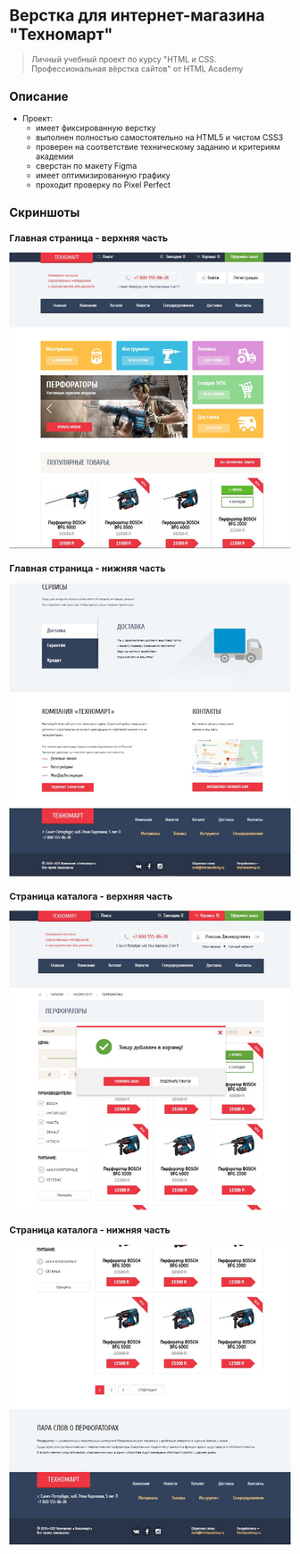 # Верстка для интернет-магазина "Техномарт"

> Личный учебный проект по курсу "HTML и CSS. Профессиональная вёрстка сайтов" от HTML Academy

## Описание

- Проект:
  - имеет фиксированную верстку
  - выполнен полностью самостоятельно на HTML5 и чистом CSS3
  - проверен на соответствие техническому заданию и критериям академии
  - сверстан по макету Figma
  - имеет оптимизированную графику
  - проходит проверку по Pixel Perfect

## Скриншоты

### Главная страница - верхняя часть

<img src="./images/screenshots/main-top.jpg" alt="Главная страница - верх">

### Главная страница - нижняя часть

<img src="./images/screenshots/main-bottom.jpg" alt="Главная страница - низ">

### Страница каталога - верхняя часть

<img src="./images/screenshots/catalog-top.jpg" alt="Страница каталога - верх">

### Страница каталога - нижняя часть

<img src="./images/screenshots/catalog-bottom.jpg" alt="Страница каталога - низ">
